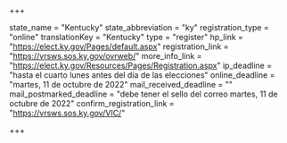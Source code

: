 +++

state_name = "Kentucky"
state_abbreviation = "ky"
registration_type = "online"
translationKey = "Kentucky"
type = "register"
hp_link = "https://elect.ky.gov/Pages/default.aspx"
registration_link = "https://vrsws.sos.ky.gov/ovrweb/"
more_info_link = "https://elect.ky.gov/Resources/Pages/Registration.aspx"
ip_deadline = "hasta el cuarto lunes antes del día de las elecciones"
online_deadline = "martes, 11 de octubre de 2022"
mail_received_deadline = ""
mail_postmarked_deadline = "debe tener el sello del correo martes, 11 de octubre de 2022"
confirm_registration_link = "https://vrsws.sos.ky.gov/VIC/"

+++